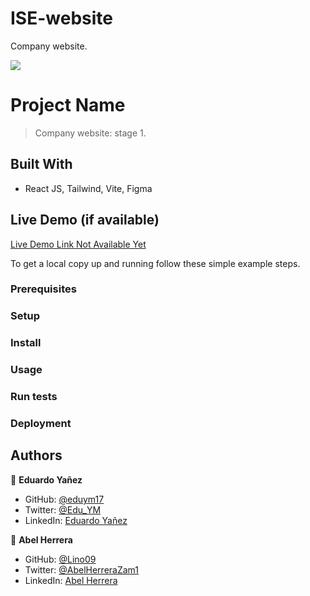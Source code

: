 # ISE-website
Company website.

![](https://img.shields.io/badge/InSituEnergia-orange)

# Project Name

> Company website: stage 1.


## Built With

- React JS, Tailwind, Vite, Figma

## Live Demo (if available)

[Live Demo Link Not Available Yet](https://livedemo.com)

To get a local copy up and running follow these simple example steps.

### Prerequisites

### Setup

### Install

### Usage

### Run tests

### Deployment



## Authors

👤 **Eduardo Yañez**

- GitHub: [@eduym17](https://github.com/eduym17)
- Twitter: [@Edu_YM](https://twitter.com/Edu_YM)
- LinkedIn: [Eduardo Yañez](https://www.linkedin.com/in/eduardoym/)

👤 **Abel Herrera**

- GitHub: [@Lino09](https://github.com/Lino09)
- Twitter: [@AbelHerreraZam1](https://twitter.com/AbelHerreraZam1)
- LinkedIn: [Abel Herrera](https://www.linkedin.com/in/abelherreraz/)
